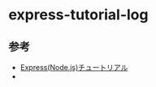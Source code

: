 # express-tutorial-log

## 参考
- [Express(Node.js)チュートリアル](https://qiita.com/marchin_1989/items/856172b2958701d42808)
- 